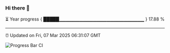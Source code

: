 ### Hi there 👋

⏳ Year progress { █████▁▁▁▁▁▁▁▁▁▁▁▁▁▁▁▁▁▁▁▁▁▁▁▁▁ } 17.88 %

---

⏰ Updated on Fri, 07 Mar 2025 06:31:07 GMT

![Progress Bar CI](https://github.com/ZhaoGui/ZhaoGui/workflows/Progress%20Bar%20CI/badge.svg)
